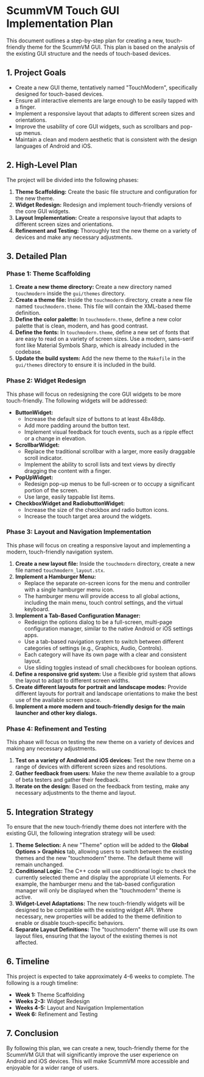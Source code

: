 # ScummVM Touch GUI Implementation Plan

This document outlines a step-by-step plan for creating a new, touch-friendly theme for the ScummVM GUI. This plan is based on the analysis of the existing GUI structure and the needs of touch-based devices.

## 1. Project Goals

*   Create a new GUI theme, tentatively named "TouchModern", specifically designed for touch-based devices.
*   Ensure all interactive elements are large enough to be easily tapped with a finger.
*   Implement a responsive layout that adapts to different screen sizes and orientations.
*   Improve the usability of core GUI widgets, such as scrollbars and pop-up menus.
*   Maintain a clean and modern aesthetic that is consistent with the design languages of Android and iOS.

## 2. High-Level Plan

The project will be divided into the following phases:

1.  **Theme Scaffolding:** Create the basic file structure and configuration for the new theme.
2.  **Widget Redesign:** Redesign and implement touch-friendly versions of the core GUI widgets.
3.  **Layout Implementation:** Create a responsive layout that adapts to different screen sizes and orientations.
4.  **Refinement and Testing:** Thoroughly test the new theme on a variety of devices and make any necessary adjustments.

## 3. Detailed Plan

### Phase 1: Theme Scaffolding

1.  **Create a new theme directory:** Create a new directory named `touchmodern` inside the `gui/themes` directory.
2.  **Create a theme file:** Inside the `touchmodern` directory, create a new file named `touchmodern.theme`. This file will contain the XML-based theme definition.
3.  **Define the color palette:** In `touchmodern.theme`, define a new color palette that is clean, modern, and has good contrast.
4.  **Define the fonts:** In `touchmodern.theme`, define a new set of fonts that are easy to read on a variety of screen sizes. Use a modern, sans-serif font like Material Symbols Sharp, which is already included in the codebase.
5.  **Update the build system:** Add the new theme to the `Makefile` in the `gui/themes` directory to ensure it is included in the build.

### Phase 2: Widget Redesign

This phase will focus on redesigning the core GUI widgets to be more touch-friendly. The following widgets will be addressed:

*   **ButtonWidget:**
    *   Increase the default size of buttons to at least 48x48dp.
    *   Add more padding around the button text.
    *   Implement visual feedback for touch events, such as a ripple effect or a change in elevation.
*   **ScrollbarWidget:**
    *   Replace the traditional scrollbar with a larger, more easily draggable scroll indicator.
    *   Implement the ability to scroll lists and text views by directly dragging the content with a finger.
*   **PopUpWidget:**
    *   Redesign pop-up menus to be full-screen or to occupy a significant portion of the screen.
    *   Use large, easily tappable list items.
*   **CheckboxWidget and RadiobuttonWidget:**
    *   Increase the size of the checkbox and radio button icons.
    *   Increase the touch target area around the widgets.

### Phase 3: Layout and Navigation Implementation

This phase will focus on creating a responsive layout and implementing a modern, touch-friendly navigation system.

1.  **Create a new layout file:** Inside the `touchmodern` directory, create a new file named `touchmodern_layout.stx`.
2.  **Implement a Hamburger Menu:**
    *   Replace the separate on-screen icons for the menu and controller with a single hamburger menu icon.
    *   The hamburger menu will provide access to all global actions, including the main menu, touch control settings, and the virtual keyboard.
3.  **Implement a Tab-Based Configuration Manager:**
    *   Redesign the options dialog to be a full-screen, multi-page configuration manager, similar to the native Android or iOS settings apps.
    *   Use a tab-based navigation system to switch between different categories of settings (e.g., Graphics, Audio, Controls).
    *   Each category will have its own page with a clear and consistent layout.
    *   Use sliding toggles instead of small checkboxes for boolean options.
4.  **Define a responsive grid system:** Use a flexible grid system that allows the layout to adapt to different screen widths.
5.  **Create different layouts for portrait and landscape modes:** Provide different layouts for portrait and landscape orientations to make the best use of the available screen space.
6.  **Implement a more modern and touch-friendly design for the main launcher and other key dialogs.**

### Phase 4: Refinement and Testing

This phase will focus on testing the new theme on a variety of devices and making any necessary adjustments.

1.  **Test on a variety of Android and iOS devices:** Test the new theme on a range of devices with different screen sizes and resolutions.
2.  **Gather feedback from users:** Make the new theme available to a group of beta testers and gather their feedback.
3.  **Iterate on the design:** Based on the feedback from testing, make any necessary adjustments to the theme and layout.

## 5. Integration Strategy

To ensure that the new touch-friendly theme does not interfere with the existing GUI, the following integration strategy will be used:

1.  **Theme Selection:** A new "Theme" option will be added to the **Global Options > Graphics** tab, allowing users to switch between the existing themes and the new "touchmodern" theme. The default theme will remain unchanged.
2.  **Conditional Logic:** The C++ code will use conditional logic to check the currently selected theme and display the appropriate UI elements. For example, the hamburger menu and the tab-based configuration manager will only be displayed when the "touchmodern" theme is active.
3.  **Widget-Level Adaptations:** The new touch-friendly widgets will be designed to be compatible with the existing widget API. Where necessary, new properties will be added to the theme definition to enable or disable touch-specific behaviors.
4.  **Separate Layout Definitions:** The "touchmodern" theme will use its own layout files, ensuring that the layout of the existing themes is not affected.

## 6. Timeline

This project is expected to take approximately 4-6 weeks to complete. The following is a rough timeline:

*   **Week 1:** Theme Scaffolding
*   **Weeks 2-3:** Widget Redesign
*   **Weeks 4-5:** Layout and Navigation Implementation
*   **Week 6:** Refinement and Testing

## 7. Conclusion

By following this plan, we can create a new, touch-friendly theme for the ScummVM GUI that will significantly improve the user experience on Android and iOS devices. This will make ScummVM more accessible and enjoyable for a wider range of users.
